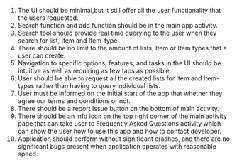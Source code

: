 1.  The UI should be minimal,but it still offer all the user functionality that the users requested.
2.  Search function and add function should be in the main app activity.
3.  Search tool should provide real time querying to the user when they search for list, Item and Item-type.
4.  There should be no limit to the amount of lists, Item or Item types that a user can create.
5.  Navigation to specific options, features, and tasks in the UI should be intuitive as well as requiring as few taps as possible.
6.  User should be able to request all the created lists for Item and Item-types rather than having to query individual lists.
7.  User must be informed on the initial start of the app that whether they agree our terms and conditions or not.
8.  There should be a report Issue button on the bottom of main activity.
9.  There should be an info icon on the top right corner of the main activity page that can take user to Frequently Asked Questions activity which can show the user how to use this app and how to contact developer.
10. Application should perform without significant crashes, and there are no significant bugs present when application operates with reasonable speed.

